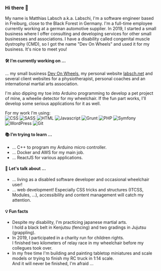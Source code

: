 ### Hi there 👋

My name is Matthias Labsch a.k.a.  Labschi, I'm a software engineer based in Freiburg, close to the Black Forest 
in Germany. I'm a full-time employee currently working at a german automotive supplier. In 
2019, I started a small business where I offer consulting and developing services for other 
small businesses and associations. I have a disability called congenital muscle dystrophy 
(CMD), so I got the name "Dev On Wheels" and used it for my business. It's nice to meet you! 

#### 🛠 I’m currently working on ...

... my small business [Dev On Wheels](https://www.devonwheels.net), my personal website 
[labsch.net](https://matthias.labsch.net) and several client websites for a physiotherapist, 
personal coaches and an international martial arts association.

I'm also dipping my toe into Arduino programming to develop a pet project of mine, a 
wheelie detector for my wheelchair. If the fun part works, I'll develop some serious 
applications for it as well.

For my work I'm using:  
<img src="https://img.shields.io/badge/-CSS-%231572B6" alt="CSS" />
<img src="https://img.shields.io/badge/-SASS-%23CC6699" alt="SASS" />
<img src="https://img.shields.io/badge/-HTML-%23E34F26" alt="HTML" />
<img src="https://img.shields.io/badge/-Javascript-%23F7DF1E" alt="Javascript" />
<img src="https://img.shields.io/badge/-Grunt-%23FBA919" alt="Grunt" />
<img src="https://img.shields.io/badge/-PHP-%23777BB4" alt="PHP" />
<img src="https://img.shields.io/badge/-Symfony-%23000000" alt="Symfony" /> 
<img src="https://img.shields.io/badge/-WordPress-%2321759B" alt="WordPress" />
<img src="https://img.shields.io/badge/-Git-%23F05032" alt="Git" />

#### 📚 I’m trying to learn ...

- ... C++ to program my Arduino micro controller.
- ... Docker and AWS for my main job.
- ... ReactJS for various applications.

#### 💬 Let's talk about ...

- ... living as a disabled software developer and occasional wheelchair user!
- ... web development! Especially CSS tricks and structures (ITCSS, Modules, ...), 
accessibility and content management will catch my attention.

#### 💡 Fun facts

- Despite my disability, I'm practicing japanese martial arts.  
I hold a black belt in Kenjutsu (fencing) and two gradings in Jujutsu (grappling).
- In 2019, I participated in a charity run for children rights.  
I finished two kilometers of relay race in my wheelchair before my collegues took over.
- In my free time I'm building and painting tabletop miniatures and scale models or trying 
to finish my RC truck in 1:14 scale.  
And it will never be finished, I'm afraid ...
